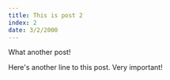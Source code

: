 ```yaml
---
title: This is post 2
index: 2
date: 3/2/2000
---
```


What another post!

Here's another line to this post.  Very important!

